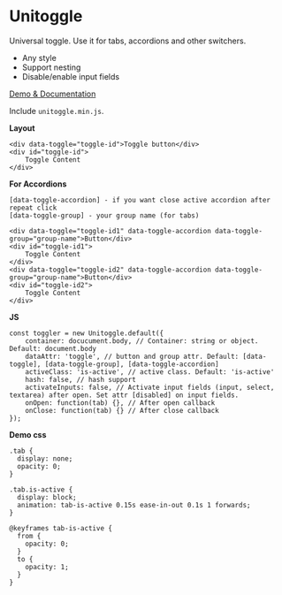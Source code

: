 # Unitoggle

Universal toggle. Use it for tabs, accordions and other switchers.

- Any style
- Support nesting
- Disable/enable input fields

[Demo & Documentation](//rainjeck.github.io/unitoggle)

Include ```unitoggle.min.js```.

**Layout**

```
<div data-toggle="toggle-id">Toggle button</div>
<div id="toggle-id">
    Toggle Content
</div>
```

**For Accordions**

```
[data-toggle-accordion] - if you want close active accordion after repeat click
[data-toggle-group] - your group name (for tabs)

<div data-toggle="toggle-id1" data-toggle-accordion data-toggle-group="group-name">Button</div>
<div id="toggle-id1">
    Toggle Content
</div>
<div data-toggle="toggle-id2" data-toggle-accordion data-toggle-group="group-name">Button</div>
<div id="toggle-id2">
    Toggle Content
</div>
```

**JS**

```
const toggler = new Unitoggle.default({
    container: docucument.body, // Container: string or object. Default: document.body
    dataAttr: 'toggle', // button and group attr. Default: [data-toggle], [data-toggle-group], [data-toggle-accordion]
    activeClass: 'is-active', // active class. Default: 'is-active'
    hash: false, // hash support
    activateInputs: false, // Activate input fields (input, select, textarea) after open. Set attr [disabled] on input fields.
    onOpen: function(tab) {}, // After open callback
    onClose: function(tab) {} // After close callback
});
```

**Demo css**

```
.tab {
  display: none;
  opacity: 0;
}

.tab.is-active {
  display: block;
  animation: tab-is-active 0.15s ease-in-out 0.1s 1 forwards;
}

@keyframes tab-is-active {
  from {
    opacity: 0;
  }
  to {
    opacity: 1;
  }
}
```
